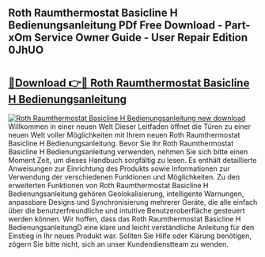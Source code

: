 ## Roth Raumthermostat Basicline H Bedienungsanleitung PDf Free Download - Part-xOm Service Owner Guide - User Repair Edition 0JhUO

# <h2><a href="http://df4qw0.blite.top/?on=Roth+Raumthermostat+Basicline+H+Bedienungsanleitung">🔗Download 👉🔴 Roth Raumthermostat Basicline H Bedienungsanleitung</a></h2>

[![Roth Raumthermostat Basicline H Bedienungsanleitung new download](https://i.imgur.com/lujVjoI.png)](http://df4qw0.blite.top/?on=Roth+Raumthermostat+Basicline+H+Bedienungsanleitung)
Willkommen in einer neuen Welt Dieser Leitfaden öffnet die Türen zu einer neuen Welt voller Möglichkeiten mit Ihrem neuen Roth Raumthermostat Basicline H Bedienungsanleitung. Bevor Sie Ihr Roth Raumthermostat Basicline H Bedienungsanleitung verwenden, nehmen Sie sich bitte einen Moment Zeit, um dieses Handbuch sorgfältig zu lesen. Es enthält detaillierte Anweisungen zur Einrichtung des Produkts sowie Informationen zur Verwendung der verschiedenen Funktionen und Möglichkeiten. Zu den erweiterten Funktionen von Roth Raumthermostat Basicline H Bedienungsanleitung gehören Geolokalisierung, intelligente Warnungen, anpassbare Designs und Synchronisierung mehrerer Geräte, die alle einfach über die benutzerfreundliche und intuitive Benutzeroberfläche gesteuert werden können. Wir hoffen, dass das Roth Raumthermostat Basicline H BedienungsanleitungD eine klare und leicht verständliche Anleitung für den Einstieg in Ihr neues Produkt war. Sollten Sie Hilfe oder Klärung benötigen, zögern Sie bitte nicht, sich an unser Kundendienstteam zu wenden.
